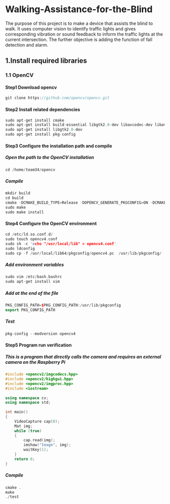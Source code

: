 # Walking-Assistance-for-the-Blind
The purpose of this project is to make a device that assists the blind to walk. It uses computer vision to identify traffic lights and gives corresponding vibration or sound feedback to inform the traffic lights at the current intersection. The further objective is adding the function of fall detection and alarm.


## 1.Install required libraries

 ### 1.1 OpenCV
 
  #### Step1 Download opencv
 ```cpp
 git clone https://github.com/opencv/opencv.git
 ```
  
 #### Step2 Install related dependencies
  ```cpp
  sudo apt-get install cmake
  sudo apt-get install build-essential libgtk2.0-dev libavcodec-dev libavformat-dev libjpeg-dev libswscale-dev libtiff5-dev
  sudo apt-get install libgtk2.0-dev
  sudo apt-get install pkg-config 
  ```
 #### Step3 Configure the installation path and compile
  ##### Open the path to the OpenCV installation
   ```cpp
   cd /home/team34/opencv
   ```
  ##### Compile
  ```cpp
  mkdir build
cd build
cmake -DCMAKE_BUILD_TYPE=Release -DOPENCV_GENERATE_PKGCONFIG=ON -DCMAKE_INSTALL_PREFIX=/usr/local ..
sudo make
sudo make install
```
#### Step4 Configure the OpenCV environment
```cpp
cd /etc/ld.so.conf.d/
sudo touch opencv4.conf
sudo sh -c 'echo "/usr/local/lib" > opencv4.conf'
sudo ldconfig
sudo cp -f /usr/local/lib64/pkgconfig/opencv4.pc  /usr/lib/pkgconfig/
```
##### Add environment variables
```cpp
sudo vim /etc/bash.bashrc
sudo apt-get install vim
```
##### Add at the end of the file
```cpp
PKG_CONFIG_PATH=$PKG_CONFIG_PATH:/usr/lib/pkgconfig
export PKG_CONFIG_PATH
```
##### Test
```cpp
pkg-config --modversion opencv4
```
#### Step5 Program run verification
##### This is a program that directly calls the camera and requires an external camera on the Raspberry Pi
```cpp
#include <opencv2/imgcodecs.hpp>
#include <opencv2/highgui.hpp>
#include <opencv2/imgproc.hpp>
#include <iostream>
 
using namespace cv;
using namespace std;
 
int main()
{
	VideoCapture cap(0);
	Mat img;
	while (true)
	{
		cap.read(img);
		imshow("Image", img);
		waitKey(1);
	}
    return 0;
}
```
 ##### Compile
 ```cpp
 cmake .
 make
 ./test
 ```


